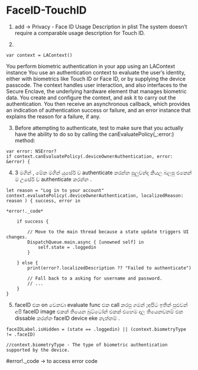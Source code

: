 # FaceID-TouchID
1. add -> Privacy - Face ID Usage Description in plist 
The system doesn’t require a comparable usage description for Touch ID.

2. 
```
var context = LAContext()
```
You perform biometric authentication in your app using an LAContext instance
You use an authentication context to evaluate the user’s identity, either with biometrics like Touch ID or Face ID, or by supplying the device passcode. The context handles user interaction, and also interfaces to the Secure Enclave, the underlying hardware element that manages biometric data. You create and configure the context, and ask it to carry out the authentication. You then receive an asynchronous callback, which provides an indication of authentication success or failure, and an error instance that explains the reason for a failure, if any.

3. Before attempting to authenticate, test to make sure that you actually have the ability to do so by calling the canEvaluatePolicy(_:error:) method:
```
var error: NSError?
if context.canEvaluatePolicy(.deviceOwnerAuthentication, error: &error) { 
```

4. 3 මගින් , මේක මගින් යුසේර් ව authenticate  කරන්න පුලුවන්ද කියල බලපු එකෙන් ම උසේර් ව authenticate කරන්න .
```
let reason = "Log in to your account"
context.evaluatePolicy(.deviceOwnerAuthentication, localizedReason: reason ) { success, error in

*error!._code*

    if success {

        // Move to the main thread because a state update triggers UI changes.
        DispatchQueue.main.async { [unowned self] in
            self.state = .loggedin
        }

    } else {
        print(error?.localizedDescription ?? "Failed to authenticate")

        // Fall back to a asking for username and password.
        // ...
    }
}
```
5. faceID එක on  වෙනවා evaluate func එක call කරපු ගමන් ;අපිට ඉතින් පුළුවන් අපි faceID image එකක් තියෙන බුට්ටෝන් එකක් එහෙම දාල තියෙනවනම් එක dissable කරන්න faceID device eke නැත්නම් .

```
faceIDLabel.isHidden = (state == .loggedin) || (context.biometryType != .faceID)

//context.biometryType - The type of biometric authentication supported by the device.
```



#error!._code -> to access error code 
